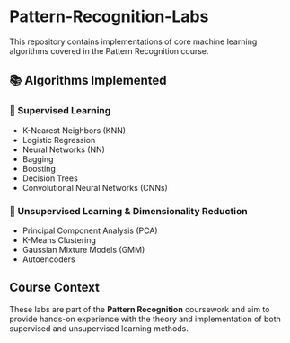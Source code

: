 # Pattern-Recognition-Labs

This repository contains implementations of core machine learning algorithms covered in the Pattern Recognition course.

## 📚 Algorithms Implemented

### 🔹 Supervised Learning
- K-Nearest Neighbors (KNN)
- Logistic Regression
- Neural Networks (NN)
- Bagging
- Boosting
- Decision Trees
- Convolutional Neural Networks (CNNs)
  
### 🔹 Unsupervised Learning & Dimensionality Reduction
- Principal Component Analysis (PCA)
- K-Means Clustering
- Gaussian Mixture Models (GMM)
- Autoencoders

## Course Context
These labs are part of the **Pattern Recognition** coursework and aim to provide hands-on experience with the theory and implementation of both supervised and unsupervised learning methods.

